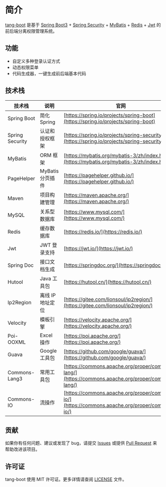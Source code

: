 # 简介

[tang-boot](https://gitee.com/tangllty/tang-boot) 是基于 [Spring Boot3](https://spring.io/projects/spring-boot) + [Spring Security](https://spring.io/projects/spring-security) + [MyBatis](https://mybatis.org/mybatis-3/zh/index.html) + [Redis](https://redis.io/) + [Jwt](https://jwt.io/) 的前后端分离权限管理系统。

## 功能

* 自定义多种登录认证方式
* 动态权限菜单
* 代码生成器，一键生成前后端基本代码

## 技术栈

| 技术栈          | 说明             | 官网                                                                                            |
| --------------- | ---------------- | ----------------------------------------------------------------------------------------------- |
| Spring Boot     | 简化 Spring      | [https://spring.io/projects/spring-boot](https://spring.io/projects/spring-boot)                   |
| Spring Security | 认证和授权框架   | [https://spring.io/projects/spring-security](https://spring.io/projects/spring-security)           |
| MyBatis         | ORM 框架         | [https://mybatis.org/mybatis-3/zh/index.html](https://mybatis.org/mybatis-3/zh/index.html)         |
| PageHelper      | MyBatis 分页插件 | [https://pagehelper.github.io/](https://pagehelper.github.io/)                                     |
| Maven           | 项目构建管理     | [https://maven.apache.org/](https://maven.apache.org/)                                             |
| MySQL           | 关系型数据库     | [https://www.mysql.com/](https://www.mysql.com/)                                                   |
| Redis           | 缓存数据库       | [https://redis.io/](https://redis.io/)                                                             |
| Jwt             | JWT 登录支持     | [https://jwt.io/](https://jwt.io/)                                                                 |
| Spring Doc      | 接口文档生成     | [https://springdoc.org/](https://springdoc.org/)                                                   |
| Hutool          | Java 工具包      | [https://hutool.cn/](https://hutool.cn/)                                                           |
| Ip2Region       | 离线 IP 地址定位 | [https://gitee.com/lionsoul/ip2region/](https://gitee.com/lionsoul/ip2region/)                   |
| Velocity        | 模板引擎         | [https://velocity.apache.org/](https://velocity.apache.org/)                                       |
| Poi-OOXML       | Excel 操作       | [https://poi.apache.org/](https://poi.apache.org/)                                                 |
| Guava           | Google 工具包    | [https://github.com/google/guava/](https://github.com/google/guava/)                               |
| Commons-Lang3   | 常用工具包       | [https://commons.apache.org/proper/commons-lang/](https://commons.apache.org/proper/commons-lang/) |
| Commons-IO      | 流操作           | [https://commons.apache.org/proper/commons-io/](https://commons.apache.org/proper/commons-io/)     |

## 贡献

如果你有任何问题、建议或发现了 bug，请提交 [Issues](https://gitee.com/tangllty/tang-boot/issues/new) 或提供 [Pull Request](https://gitee.com/tangllty/tang-boot/pull/new) 来帮助改进该项目。

## 许可证

tang-boot 使用 MIT 许可证。更多详情请查阅 [LICENSE](https://gitee.com/tangllty/tang-boot/blob/master/LICENSE) 文件。
